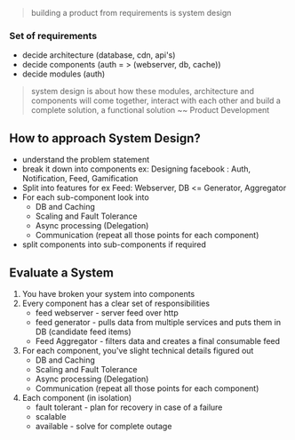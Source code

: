 > building a product from requirements is system design 

### Set of requirements
* decide architecture (database, cdn, api's)
* decide components (auth = > (webserver, db, cache))
* decide modules (auth)

> system design is about how these modules, architecture and components will come together, interact with each other and build a complete solution, a functional solution ~~ Product Development 

## How to approach System Design?
* understand the problem statement
* break it down into components
    ex: Designing facebook : Auth, Notification, Feed, Gamification
* Split into features
    for ex Feed: Webserver, DB <= Generator, Aggregator
* For each sub-component look into
    * DB and Caching
    * Scaling and Fault Tolerance
    * Async processing (Delegation)
    * Communication (repeat all those points for each component)
* split components into sub-components if required

## Evaluate a System
1. You have broken your system into components
2. Every component has a clear set of responsibilities
    * feed webserver - server feed over http
    * feed generator - pulls data from multiple services and puts them in DB (candidate feed items)
    * Feed Aggregator - filters data and creates a final consumable feed
3. For each component, you've slight technical details figured out
    * DB and Caching
    * Scaling and Fault Tolerance
    * Async processing (Delegation)
    * Communication (repeat all those points for each component)
4. Each component (in isolation)
    * fault tolerant - plan for recovery in case of a failure
    * scalable
    * available - solve for complete outage